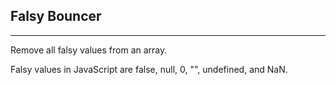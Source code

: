 ## Falsy Bouncer

---

Remove all falsy values from an array.

Falsy values in JavaScript are false, null, 0, "", undefined, and NaN.